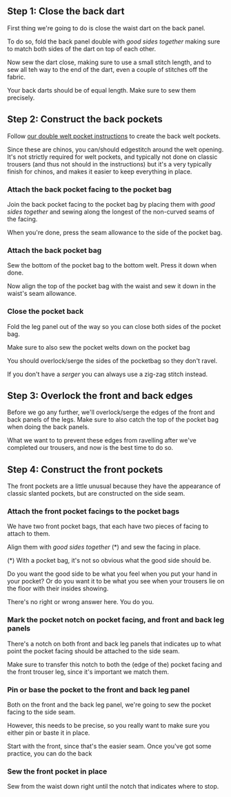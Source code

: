 
## Step 1: Close the back dart

First thing we're going to do is close the waist dart on the back panel.

To do so, fold the back panel double with _good sides together_ making sure to match both sides of the dart on top of each other.

Now sew the dart close, making sure to use a small stitch length, and to sew all teh way to the end of the dart, even a couple of stitches off the fabric.

<Note>

Your back darts should be of equal length. Make sure to sew them precisely.

</Note>

## Step 2: Construct the back pockets

Follow [our double welt pocket instructions](/docs/sewing/double-welt-pockets/) to create the back welt pockets.

<Note>

Since these are chinos, you can/should edgestitch around the welt opening.
It's not strictly required for welt pockets, and typically not done on classic trousers (and thus not should in
the instructions) but it's a very typically finish for chinos, and makes it easier to keep everything in place.

</Note>

### Attach the back pocket facing to the pocket bag

Join the back pocket facing to the pocket bag by placing them with _good sides together_ and sewing along the longest of the non-curved seams of the facing.

When you're done, press the seam allowance to the side of the pocket bag.

### Attach the back pocket bag

Sew the bottom of the pocket bag to the bottom welt. Press it down when done.

Now align the top of the pocket bag with the waist and sew it down in the waist's seam allowance.

### Close the pocket back

Fold the leg panel out of the way so you can close both sides of the pocket bag. 

<Note>

Make sure to also sew the pocket welts down on the pocket bag

</Note>

You should overlock/serge the sides of the pocketbag so they don't ravel.

<Tip>

If you don't have a _serger_ you can always use a zig-zag stitch instead. 

</Tip>

## Step 3: Overlock the front and back edges

Before we go any further, we'll overlock/serge the edges of the front and back panels of the legs.
Make sure to also catch the top of the pocket bag when doing the back panels.

What we want to to prevent these edges from ravelling after we've completed our trousers,
and now is the best time to do so.

## Step 4:  Construct the front pockets

The front pockets are a little unusual because they have the appearance of classic slanted pockets, but are constructed on the side seam.

### Attach the front pocket facings to the pocket bags

We have two front pocket bags, that each have two pieces of facing to attach to them.

Align them with _good sides together_ (\*) and sew the facing in place.

<Note>

(\*) With a pocket bag, it's not so obvious what the good side should be.

Do you want the good side to be what you feel when you put your hand in your pocket?
Or do you want it to be what you see when your trousers lie on the floor with their insides showing.

There's no right or wrong answer here. You do you.

</Note>

### Mark the pocket notch on pocket facing, and front and back leg panels

There's a notch on both front and back leg panels that indicates up to what point the pocket facing should be attached to the side seam.

Make sure to transfer this notch to both the (edge of the) pocket facing and the front trouser leg, since it's important we match them.

### Pin or base the pocket to the front and back leg panel

Both on the front and the back leg panel, we're going to sew the pocket facing to the side seam.

However, this needs to be precise, so you really want to make sure you either pin or baste it in place.

<Note>

Start with the front, since that's the easier seam. Once you've got some practice, you can do the back

</Note>

### Sew the front pocket in place

Sew from the waist down right until the notch that indicates where to stop.

